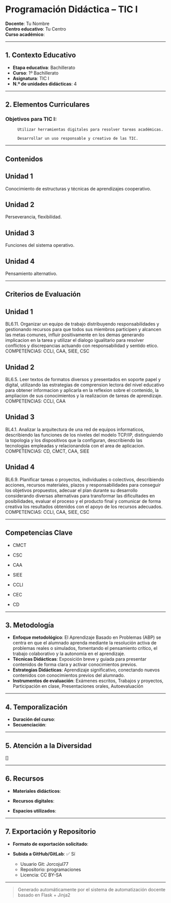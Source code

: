 # Programación Didáctica – TIC I

**Docente**: Tu Nombre  
**Centro educativo**: Tu Centro  
**Curso académico**:   

---

## 1. Contexto Educativo

- **Etapa educativa**: Bachillerato
- **Curso**: 1º Bachillerato
- **Asignatura**: TIC I
- **N.º de unidades didácticas**: 4

---
## 2. Elementos Curriculares

### Objetivos para TIC I:</h3>


  <ul>
    
      Utilizar herramientas digitales para resolver tareas académicas.
    
      Desarrollar un uso responsable y creativo de las TIC.
    
  </ul>


---

## Contenidos

## Unidad 1
Conocimiento de estructuras y técnicas de aprendizajes cooperativo.

## Unidad 2
Perseverancia, flexibilidad.

## Unidad 3
Funciones del sistema operativo.

## Unidad 4
Pensamiento alternativo.


---

## Criterios de Evaluación

## Unidad 1
BL6.11. Organizar un equipo de trabajo distribuyendo responsabilidades y gestionando recursos para que
todos sus miembros participen y alcancen las metas comunes, influir positivamente en los demas
generando implicacion en la tarea y utilizar el dialogo igualitario para resolver conflictos y discrepancias
actuando con responsabilidad y sentido etico.
COMPETENCIAS: CCLI, CAA, SIEE, CSC

## Unidad 2
BL6.5. Leer textos de formatos diversos y presentados en soporte papel y digital, utilizando las
estrategias de comprension lectora del nivel educativo para obtener informacion y aplicarla en la reflexion
sobre el contenido, la ampliacion de sus conocimientos y la realizacion de tareas de aprendizaje.
COMPETENCIAS: CCLI, CAA

## Unidad 3
BL4.1. Analizar la arquitectura de una red de equipos informaticos, describiendo las funciones de los
niveles del modelo TCP/IP, distinguiendo la topologia y los dispositivos que la configuran, describiendo
las tecnologias empleadas y relacionandola con el area de aplicacion.
COMPETENCIAS: CD, CMCT, CAA, SIEE

## Unidad 4
BL6.9. Planificar tareas o proyectos, individuales o colectivos, describiendo acciones, recursos
materiales, plazos y responsabilidades para conseguir los objetivos propuestos, adecuar el plan durante
su desarrollo considerando diversas alternativas para transformar las dificultades en posibilidades,
evaluar el proceso y el producto final y comunicar de forma creativa los resultados obtenidos con el apoyo
de los recursos adecuados.
COMPETENCIAS: CCLI, CAA, SIEE, CSC


---

## Competencias Clave


- CMCT

- CSC

- CAA

- SIEE

- CCLI

- CEC

- CD



---

## 3. Metodología

- **Enfoque metodológico**: El Aprendizaje Basado en Problemas (ABP) se centra en que el alumnado aprenda mediante la resolución activa de problemas reales o simulados, fomentando el pensamiento crítico, el trabajo colaborativo y la autonomía en el aprendizaje.
- **Técnicas Didácticas**: Exposición breve y guiada para presentar contenidos de forma clara y activar conocimientos previos.
- **Estrategias Didácticas**: Aprendizaje significativo, conectando nuevos contenidos con conocimientos previos del alumnado.
- **Instrumentos de evaluación**: Exámenes escritos, Trabajos y proyectos, Participación en clase, Presentaciones orales, Autoevaluación

---
## 4. Temporalización

- **Duración del curso**: 
- **Secuenciación**:  
  

---

## 5. Atención a la Diversidad

[]

---

## 6. Recursos

- **Materiales didácticos**:  
  
- **Recursos digitales**:  
  
- **Espacios utilizados**: 

---

## 7. Exportación y Repositorio

- **Formato de exportación solicitado**: 
- **Subida a GitHub/GitLab**: ✅ Sí

  - Usuario Git: Jorcojul77
  - Repositorio: programaciones
  - Licencia: CC BY-SA


---

> Generado automáticamente por el sistema de automatización docente basado en Flask + Jinja2
